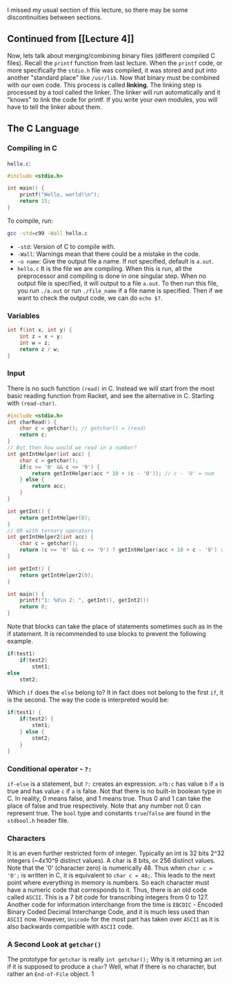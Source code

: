 I missed my usual section of this lecture, so there may be some discontinuities between sections.
## Continued from [[Lecture 4]]
Now, lets talk about merging/combining binary files (different compiled C files). Recall the `printf` function from last lecture. When the `printf` code, or more specifically the `stdio.h` file was compiled, it was stored and put into another "standard place" like `/usr/lib`. Now that binary must be combined with our own code. This process is called **linking**. The linking step is processed by a tool called the linker. The linker will run automatically and it "knows" to link the code for printf. If you write your own modules, you will have to tell the linker about them.

## The C Language
### Compiling in C
`hello.c`:

```c
#include <stdio.h>

int main() {
	printf("Hello, world!\n");
	return 15;
}
```

To compile, run:

```bash
gcc -std=c99 -Wall hello.c
```
- `-std`: Version of C to compile with.
- `-Wall`: Warnings mean that there could be a mistake in the code.
- `-o name`: Give the output file a name. If not specified, default is `a.out`.
- `hello.c` It is the file we are compiling.
When this is run, all the preprocessor and compiling is done in one singular step. When no output file is specified, it will output to a file `a.out`. To then run this file, you run `./a.out` or run `./file_name` if a file name is specified. Then if we want to check the output code, we can do `echo $?`.

### Variables

```c
int f(int x, int y) {
	int z = x + y;
	int w = z;
	return z / w;
}
```

### Input
There is no such function `(read)` in C. Instead we will start from the most basic reading function from Racket, and see the alternative in C. Starting with `(read-char)`.

```c
#include <stdio.h>
int charRead() {
	char c = getchar(); // getchar() = (read)
	return c;
}
// But then how would we read in a number? 
int getIntHelper(int acc) {
	char c = getchar();
	if(c >= '0' && c <= '9') {
		return getIntHelper(acc * 10 + (c - '0')); // c - '0' = num
	} else {
		return acc;
	}
}

int getInt() {
	return getIntHelper(0);
}
// OR with ternary operators
int getIntHelper2(int acc) {
	char c = getchar();
	return (c >= '0' && c <= '9') ? getIntHelper(acc + 10 + c - '0') : acc
}

int getInt() {
	return getIntHelper2(0);
}

int main() {
	printf("1: %d\n 2: ", getInt(), getInt2())
	return 0;
}
```

Note that blocks can take the place of statements sometimes such as in the if statement. It is recommended to use blocks to prevent the following example.

```c
if(test1)
	if(test2)
		stmt1;
else 
	stmt2;
```

Which `if` does the `else` belong to? It in fact does not belong to the first `if`, it is the second. The way the code is interpreted would be:

```c
if(test1) {
	if(test2) {
		stmt1;
	} else {
		stmt2;
	}
}
```

### Conditional operator - `?:`
`if-else` is a statement, but `?:` creates an expression. `a?b:c` has value `b` if `a` is true and has value `c` if `a` is false. Not that there is no built-in boolean type in C. In reality, 0 means false, and 1 means true. Thus 0 and 1 can take the place of false and true respectively. Note that any number not 0 can represent true. The `bool` type and constants `true`/`false` are found in the `stdbool.h` header file.

### Characters
It is an even further restricted form of integer. Typically an int is 32 bits 2^32 integers (~4x10^9 distinct values). A char is 8 bits, or 256 distinct values. Note that the '0' (character zero) is numerically 48. Thus when `char c = '0';` is written in C, it is equivalent to `char c = 48;`. This leads to the next point where everything in memory is numbers. So each character must have a numeric code that corresponds to it. Thus, there is an old code called `ASCII`. This is a 7 bit code for transcribing integers from 0 to 127. Another code for information interchange from the time is `EBCDIC` - Encoded Binary Coded Decimal Interchange Code, and it is much less used than `ASCII` now. However, `Unicode` for the most part has taken over `ASCII` as it is also backwards compatible with `ASCII` code.

### A Second Look at `getchar()`
The prototype for `getchar` is really `int getchar();` Why is it returning an `int` if it is supposed to produce a `char`? Well, what if there is no character, but rather an `End-of-File` object. 1